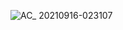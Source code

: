![AC_ 20210916-023107](https://user-images.githubusercontent.com/74857364/135086801-ed58b6d3-737c-4ae4-af0b-d80de932d599.gif)
